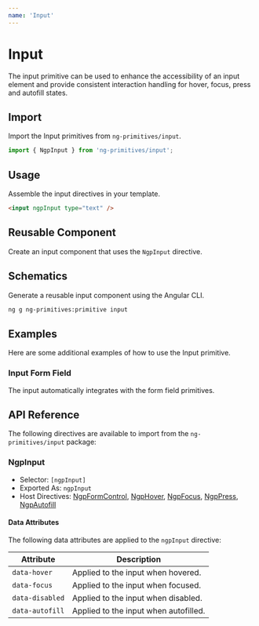 ```yaml
---
name: 'Input'
---
```


# Input

The input primitive can be used to enhance the accessibility of an input element and provide consistent interaction handling for hover, focus, press and autofill states.

<docs-example name="input"></docs-example>

## Import

Import the Input primitives from `ng-primitives/input`.

```ts
import { NgpInput } from 'ng-primitives/input';
```

## Usage

Assemble the input directives in your template.

```html
<input ngpInput type="text" />
```

## Reusable Component

Create an input component that uses the `NgpInput` directive.

<docs-snippet name="input"></docs-snippet>

## Schematics

Generate a reusable input component using the Angular CLI.

```bash npm
ng g ng-primitives:primitive input
```

## Examples

Here are some additional examples of how to use the Input primitive.

### Input Form Field

The input automatically integrates with the form field primitives.

<docs-example name="input-form-field"></docs-example>

## API Reference

The following directives are available to import from the `ng-primitives/input` package:

### NgpInput

- Selector: `[ngpInput]`
- Exported As: `ngpInput`
- Host Directives: [NgpFormControl](/primitives/form-field), [NgpHover](/interactions/hover), [NgpFocus](/interactions/focus), [NgpPress](/interactions/press), [NgpAutofill](/utilities/autofill)

#### Data Attributes

The following data attributes are applied to the `ngpInput` directive:

| Attribute       | Description                           |
| --------------- | ------------------------------------- |
| `data-hover`    | Applied to the input when hovered.    |
| `data-focus`    | Applied to the input when focused.    |
| `data-disabled` | Applied to the input when disabled.   |
| `data-autofill` | Applied to the input when autofilled. |
